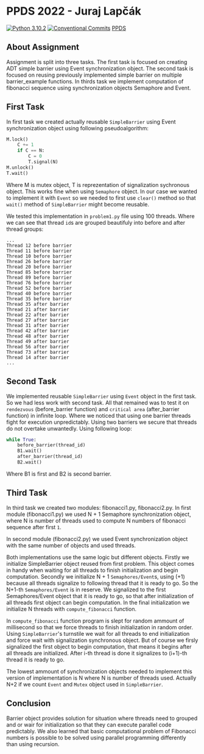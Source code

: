 # PPDS 2022 - Juraj Lapčák

[![Python 3.10.2](https://img.shields.io/badge/python-3.10.2-blue.svg)](https://www.python.org/downloads/release/python-3102/)
[![Conventional Commits](https://img.shields.io/badge/Conventional%20Commits-1.0.0-blue.svg)](https://conventionalcommits.org)
[PPDS](https://uim.fei.stuba.sk/predmet/i-ppds/)

## About Assignment

Assignment is split into three tasks. The first task is focused on creating ADT simple barrier using Event synchronization object. The second task is focused on reusing previously implemented simple barrier on multiple barrier_example functions. In thirds task we implement computation of fibonacci sequence using synchronization objects Semaphore and Event.

## First Task

In first task we created actually reusable `SimpleBarrier` using Event synchronization object using following pseudoalgorithm:

```python
M.lock()
    C += 1
    if C == N:
        C = 0
        T.signal(N)
M.unlock()
T.wait()
```

Where M is mutex object, T is reprezentation of signalization sychronous object. This works fine when using `Semaphore` object. In our case we wanted to implement it with `Event` so we needed to first use `clear()` method so that `wait()` method of `SimpleBarrier` might become reusable.

We tested this implementation in `problem1.py` file using 100 threads. Where we can see that thread `id`s are grouped beautifuly into before and after thread groups:

```
...
Thread 12 before barrier
Thread 11 before barrier
Thread 10 before barrier
Thread 26 before barrier
Thread 20 before barrier
Thread 85 before barrier
Thread 89 before barrier
Thread 76 before barrier
Thread 52 before barrier
Thread 40 before barrier
Thread 35 before barrier
Thread 35 after barrier
Thread 21 after barrier
Thread 22 after barrier
Thread 27 after barrier
Thread 31 after barrier
Thread 42 after barrier
Thread 48 after barrier
Thread 49 after barrier
Thread 56 after barrier
Thread 73 after barrier
Thread 14 after barrier
...
```

## Second Task

We implemented reusable `SimpleBarrier` using `Event` object in the first task. So we had less work with second task. All that remained was to test it on `rendezvous` (before_barrier function) and `critical area` (after_barrier function) in infinite loop. Where we noticed that using one barrier threads fight for execution unpredictably. Using two barriers we secure that threads do not overtake unwantedly. Using following loop:

```python
while True:
    before_barrier(thread_id)
    B1.wait()
    after_barrier(thread_id)
    B2.wait()
```

Where B1 is first and B2 is second barrier.

## Third Task

In third task we created two modules: fibonacci1.py, fibonacci2.py. In first module (fibonacci1.py) we used N + 1 Semaphore synchronization object, where N is number of threads used to compute N numbers of fibonacci sequence after first `1`.

In second module (fibonacci2.py) we used Event synchronization object with the same number of objects and used threads.

Both implementations use the same logic but different objects. Firstly we initialize SimpleBarrier object reused from first problem. This object comes in handy when waiting for all threads to finish initialization and begin computation. Secondly we initialize N + 1 `Semaphores/Event`s, using (+1) because all threads signalize to following thread that it is ready to go. So the N+1-th `Semaphores/Event` is in reserve. We signalized to the first Semaphores/Event object that it is ready to go, so that after initialization of all threads first object can begin computation. In the final initialization we initialize N threads with `compute_fibonacci` function.

In `compute_fibonacci` function program is slept for random ammount of millisecond so that we force threads to finish initialization in random order. Using `SimpleBarrier`'s turnstile we wait for all threads to end initialization and force wait with signalization synchronous object. But of course we firsly signalized the first object to begin computation, that means it begins after all threads are initialized. After i-th thread is done it signalizes to (i+1)-th thread it is ready to go.

The lowest ammount of synchronization objects needed to implement this version of implementation is N where N is number of threads used. Actually N+2 if we count `Event` and `Mutex` object used in `SimpleBarrier`.

## Conclusion

Barrier object provides solution for situation where threads need to grouped and or wair for initialization so that they can execute parallel code predictably. We also learned that basic computational problem of Fibonacci numbers is possible to be solved using parallel programming differently than using recursion.
